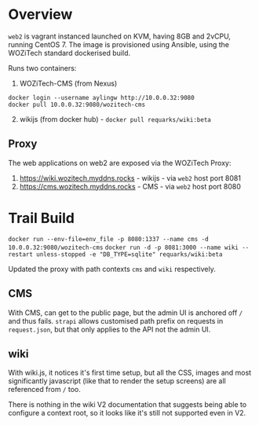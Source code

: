 <!-- TITLE: WOZiTech web2 -->
<!-- SUBTITLE: Dockerised Enterprise LAN web server -->

# Overview
`web2` is  vagrant instanced launched on KVM, having 8GB and 2vCPU, running CentOS 7. The image is provisioned using Ansible, using the WOZiTech standard dockerised build.

Runs two containers:
1. WOZiTech-CMS (from Nexus)
```
docker login --username aylingw http://10.0.0.32:9080
docker pull 10.0.0.32:9080/wozitech-cms
```
2. wikijs (from docker hub) - `docker pull requarks/wiki:beta`

## Proxy
The web applications on web2 are exposed via the WOZiTech Proxy:
1. https://wiki.wozitech.myddns.rocks - wikijs -  via `web2` host port 8081
2. https://cms.wozitech.myddns.rocks - CMS - via `web2` host port 8080


# Trail Build
`docker run --env-file=env_file -p 8080:1337 --name cms -d 10.0.0.32:9080/wozitech-cms`
`docker run -d -p 8081:3000 --name wiki --restart unless-stopped -e "DB_TYPE=sqlite" requarks/wiki:beta`

Updated the proxy with path contexts `cms` and `wiki` respectively.

## CMS
With CMS, can get to the public page, but the admin UI is anchored off `/` and thus fails. `strapi` allows customised path prefix on requests in `request.json`, but that only applies to the API not the admin UI.

## wiki
With wiki.js, it notices it's first time setup, but all the CSS, images and most significantly javascript (like that to render the setup screens) are all referenced from `/` too.

There is nothing in the wiki V2 documentation that suggests being able to configure a context root, so it looks like it's still not supported even in V2.